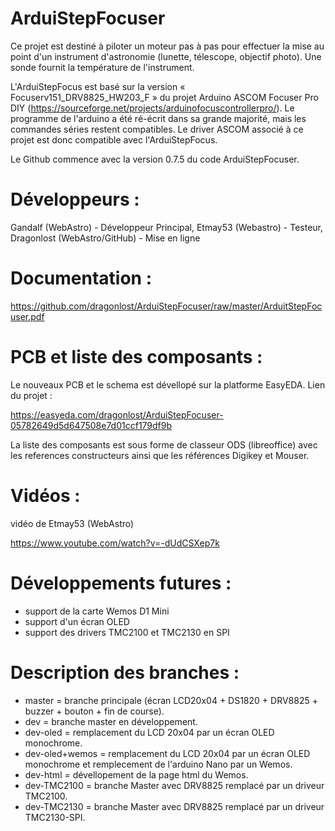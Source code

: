 # ArduiStepFocuser
Ce projet est destiné à piloter un moteur pas à pas pour effectuer la mise au point d'un instrument d'astronomie (lunette, télescope, objectif photo). 
Une sonde fournit la température de l'instrument. 

L'ArduiStepFocus est basé sur la version « Focuserv151_DRV8825_HW203_F » du projet Arduino ASCOM Focuser Pro DIY (https://sourceforge.net/projects/arduinofocuscontrollerpro/).
Le programme de l'arduino a été ré-écrit dans sa grande majorité, mais les commandes séries restent compatibles. Le driver ASCOM associé à ce projet est donc compatible avec l'ArduiStepFocus.

Le Github commence avec la version 0.7.5 du code ArduiStepFocuser.

# Développeurs :
Gandalf (WebAstro) - Développeur Principal, Etmay53 (Webastro) - Testeur, Dragonlost (WebAstro/GitHub) - Mise en ligne

# Documentation : 
https://github.com/dragonlost/ArduiStepFocuser/raw/master/ArduitStepFocuser.pdf

# PCB et liste des composants :

Le nouveaux PCB et le schema est dévellopé sur la platforme EasyEDA.
Lien du projet :

https://easyeda.com/dragonlost/ArduiStepFocuser-05782649d5d647508e7d01ccf179df9b

La liste des composants est sous forme de classeur ODS (libreoffice) avec les references constructeurs ainsi que les références Digikey et Mouser.

# Vidéos :
vidéo de Etmay53 (WebAstro)

https://www.youtube.com/watch?v=-dUdCSXep7k


# Développements futures :
- support de la carte Wemos D1 Mini
- support d'un écran OLED
- support des drivers TMC2100 et TMC2130 en SPI

# Description des branches :
- master = branche principale (écran LCD20x04 + DS1820 + DRV8825 + buzzer + bouton + fin de course).
- dev = branche master en développement.
- dev-oled = remplacement du LCD 20x04 par un écran OLED monochrome.
- dev-oled+wemos = remplacement du LCD 20x04 par un écran OLED monochrome et remplecement de l'arduino Nano par un Wemos.
- dev-html = dévellopement de la page html du Wemos.
- dev-TMC2100 = branche Master avec DRV8825 remplacé par un driveur TMC2100.
- dev-TMC2130 = branche Master avec DRV8825 remplacé par un driveur TMC2130-SPI.